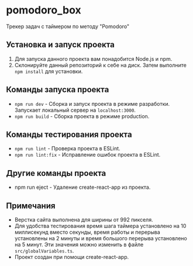 # pomodoro_box

Трекер задач с таймером по методу "Pomodoro"

## Установка и запуск проекта

1. Для запуска данного проекта вам понадобится Node.js и npm.
2. Склонируйте данный репозиторий к себе на диск. Затем выполните
   `npm install` для установки.

## Команды запуска проекта

* `npm run dev` - Сборка и запуск проекта в режиме разработки.
  Запускает локальный сервер на `localhost:3000`.
* `npm run build` - Сборка проекта в режиме production.

## Команды тестирования проекта

* `npm run lint` - Проверка проекта в ESLint.
* `npm run lint:fix` - Исправление ошибок проекта в ESLint.

## Другие команды проекта

* npm run eject - Удаление create-react-app из проекта.

## Примечания

* Верстка сайта выполнена для ширины от 992 пикселя.
* Для удобства тестирования время шага таймера установлено на 10
  миллисекунд вместо секунды, время работы и перерыва установлены на 2
  минуты и время большого перерыва установлено на 5 минут. Эти значения
  можно изменить в файле `src/globalVariables.ts`.
* Проект создан при помощи create-react-app.
